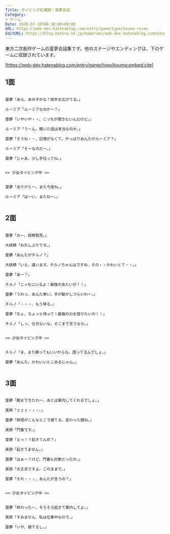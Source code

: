 ```yaml
---
Title: タイピング紅魔郷：霊夢会話
Category:
- ゲーム
Date: 2020-07-10T00:30:00+09:00
URL: https://web-dev.hatenablog.com/entry/game/type/kouma-reimu
EditURL: https://blog.hatena.ne.jp/mamorums/web-dev.hatenablog.com/atom/entry/26006613489684510
---
```


東方二次創作ゲームの霊夢会話集です。他のステージやエンディングは、下のゲームに収録されています。

[https://web-dev.hatenablog.com/entry/game/type/kouma:embed:cite]


## 1面
```
 
霊夢「あら、あの子かな？両手を広げてる。」

ルーミア「ルーミアなのかー？」

霊夢「いやいや・・、こっちが聞きたいんだけど。」

ルーミア「うーん。聞いた話は本当なのか。」

霊夢「そうね・・、記憶がなくて。やっぱりあんたがルーミア？」

ルーミア「そーなのだー。」

霊夢「じゃあ、少し手伝ってね。」


<< 少女タイピング中 >>


霊夢「ありがとー。また今度ね。」

ルーミア「はーい。またねー。」
 
```


## 2面
```
 
霊夢「おー。妖精発見。」

大妖精「お久しぶりです。」

霊夢「あんたがチルノ？」

大妖精「いえ、違います。チルノちゃんはですね、その・・かわいくて・・。」

霊夢「あー？」

チルノ「こっちにいるよ！最強のあたいが！！」

霊夢「うわっ、あんた寒い。手が動かしづらいわー。」

チルノ「・・・、もう帰る。」

霊夢「ちょ、ちょっと待って！最強の力を借りたいの！！」

チルノ「しっ、仕方ないな。そこまで言うなら。」


<< 少女タイピング中 >>


チルノ「ま、また頼ってもいいからな。困ってるんでしょ。」

霊夢「あんた、かわいいとこあるじゃん。」
 
```


## 3面
```
 
霊夢「館まできたわー。あとは案内してくれるでしょ。」

美鈴「ｚｚｚ・・・。」

霊夢「妖怪がこんなとこで寝てる。変わった館ね。」

美鈴「門番です。」

霊夢「えっ！？起きてんの？」

美鈴「起きてません。」

霊夢「はぁー？けど、門番も対象だったか。」

美鈴「大丈夫ですよ。このままで。」

霊夢「それ・・・、あんたが言うの？」


<< 少女タイピング中 >>


霊夢「終わったー。そろそろ起きて案内してよ。」

美鈴「すみません、私は仕事中なので。」

霊夢「いや、寝てるし。」
 
```

